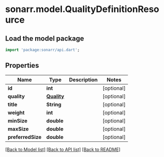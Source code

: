 # sonarr.model.QualityDefinitionResource

## Load the model package
```dart
import 'package:sonarr/api.dart';
```

## Properties
Name | Type | Description | Notes
------------ | ------------- | ------------- | -------------
**id** | **int** |  | [optional] 
**quality** | [**Quality**](Quality.md) |  | [optional] 
**title** | **String** |  | [optional] 
**weight** | **int** |  | [optional] 
**minSize** | **double** |  | [optional] 
**maxSize** | **double** |  | [optional] 
**preferredSize** | **double** |  | [optional] 

[[Back to Model list]](../README.md#documentation-for-models) [[Back to API list]](../README.md#documentation-for-api-endpoints) [[Back to README]](../README.md)


